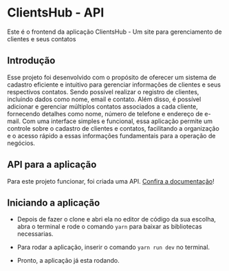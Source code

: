 # ClientsHub - API

Este é o frontend da aplicação ClientsHub - Um site para gerenciamento de clientes e seus contatos

## Introdução

Esse projeto foi desenvolvido com o propósito de oferecer um sistema de cadastro eficiente e intuitivo para gerenciar informações de clientes e seus respectivos contatos. Sendo possível realizar o registro de clientes, incluindo dados como nome, email e contato. Além disso, é possível adicionar e gerenciar múltiplos contatos associados a cada cliente, fornecendo detalhes como nome, número de telefone e endereço de e-mail. Com uma interface simples e funcional, essa aplicação permite um controle sobre o cadastro de clientes e contatos, facilitando a organização e o acesso rápido a essas informações fundamentais para a operação de negócios.

## API para a aplicação

Para este projeto funcionar, foi criada uma API.
[Confira a documentação](https://github.com/DiegoAndreLeffa/clientshub-back)!

## Iniciando a aplicação

- Depois de fazer o clone e abri ela no editor de código da sua escolha, abra o terminal e rode o comando `yarn` para baixar as bibliotecas necessarias.

- Para rodar a aplicação, inserir o comando `yarn run dev` no terminal.

- Pronto, a aplicação já esta rodando.
